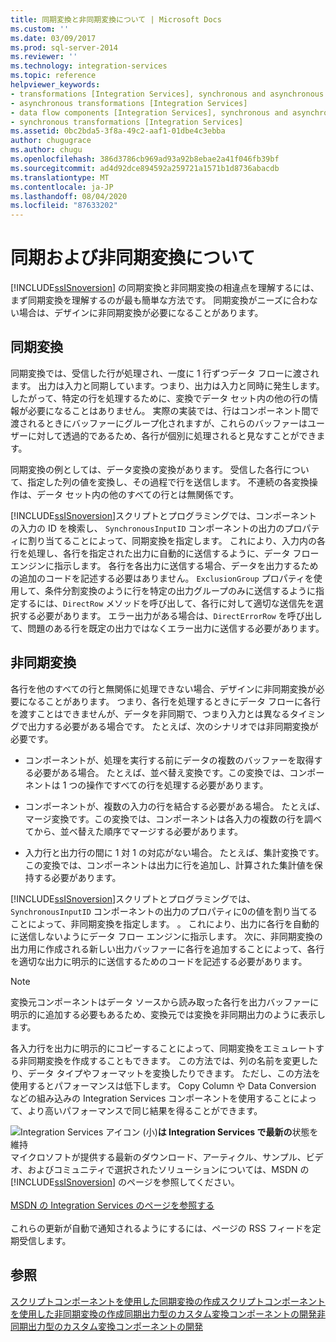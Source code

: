 ```yaml
---
title: 同期変換と非同期変換について | Microsoft Docs
ms.custom: ''
ms.date: 03/09/2017
ms.prod: sql-server-2014
ms.reviewer: ''
ms.technology: integration-services
ms.topic: reference
helpviewer_keywords:
- transformations [Integration Services], synchronous and asynchronous
- asynchronous transformations [Integration Services]
- data flow components [Integration Services], synchronous and asynchronous
- synchronous transformations [Integration Services]
ms.assetid: 0bc2bda5-3f8a-49c2-aaf1-01dbe4c3ebba
author: chugugrace
ms.author: chugu
ms.openlocfilehash: 386d3786cb969ad93a92b8ebae2a41f046fb39bf
ms.sourcegitcommit: ad4d92dce894592a259721a1571b1d8736abacdb
ms.translationtype: MT
ms.contentlocale: ja-JP
ms.lasthandoff: 08/04/2020
ms.locfileid: "87633202"
---
```

# <a name="understanding-synchronous-and-asynchronous-transformations"></a>同期および非同期変換について
  [!INCLUDE[ssISnoversion](../includes/ssisnoversion-md.md)] の同期変換と非同期変換の相違点を理解するには、まず同期変換を理解するのが最も簡単な方法です。 同期変換がニーズに合わない場合は、デザインに非同期変換が必要になることがあります。

## <a name="synchronous-transformations"></a>同期変換
 同期変換では、受信した行が処理され、一度に 1 行ずつデータ フローに渡されます。 出力は入力と同期しています。つまり、出力は入力と同時に発生します。 したがって、特定の行を処理するために、変換でデータ セット内の他の行の情報が必要になることはありません。 実際の実装では、行はコンポーネント間で渡されるときにバッファーにグループ化されますが、これらのバッファーはユーザーに対して透過的であるため、各行が個別に処理されると見なすことができます。

 同期変換の例としては、データ変換の変換があります。 受信した各行について、指定した列の値を変換し、その過程で行を送信します。 不連続の各変換操作は、データ セット内の他のすべての行とは無関係です。

 [!INCLUDE[ssISnoversion](../includes/ssisnoversion-md.md)]スクリプトとプログラミングでは、コンポーネントの入力の ID を検索し、 `SynchronousInputID` コンポーネントの出力のプロパティに割り当てることによって、同期変換を指定します。 これにより、入力内の各行を処理し、各行を指定された出力に自動的に送信するように、データ フロー エンジンに指示します。 各行を各出力に送信する場合、データを出力するための追加のコードを記述する必要はありません。 `ExclusionGroup` プロパティを使用して、条件分割変換のように行を特定の出力グループのみに送信するように指定するには、`DirectRow` メソッドを呼び出して、各行に対して適切な送信先を選択する必要があります。 エラー出力がある場合は、`DirectErrorRow` を呼び出して、問題のある行を既定の出力ではなくエラー出力に送信する必要があります。

## <a name="asynchronous-transformations"></a>非同期変換
 各行を他のすべての行と無関係に処理できない場合、デザインに非同期変換が必要になることがあります。 つまり、各行を処理するときにデータ フローに各行を渡すことはできませんが、データを非同期で、つまり入力とは異なるタイミングで出力する必要がある場合です。 たとえば、次のシナリオでは非同期変換が必要です。

-   コンポーネントが、処理を実行する前にデータの複数のバッファーを取得する必要がある場合。 たとえば、並べ替え変換です。この変換では、コンポーネントは 1 つの操作ですべての行を処理する必要があります。

-   コンポーネントが、複数の入力の行を結合する必要がある場合。 たとえば、マージ変換です。この変換では、コンポーネントは各入力の複数の行を調べてから、並べ替えた順序でマージする必要があります。

-   入力行と出力行の間に 1 対 1 の対応がない場合。 たとえば、集計変換です。この変換では、コンポーネントは出力に行を追加し、計算された集計値を保持する必要があります。

 [!INCLUDE[ssISnoversion](../includes/ssisnoversion-md.md)]スクリプトとプログラミングでは、 `SynchronousInputID` コンポーネントの出力のプロパティに0の値を割り当てることによって、非同期変換を指定します。 。 これにより、出力に各行を自動的に送信しないようにデータ フロー エンジンに指示します。 次に、非同期変換の出力用に作成される新しい出力バッファーに各行を追加することによって、各行を適切な出力に明示的に送信するためのコードを記述する必要があります。

> [!NOTE]
>  変換元コンポーネントはデータ ソースから読み取った各行を出力バッファーに明示的に追加する必要もあるため、変換元では変換を非同期出力のように表示します。

 各入力行を出力に明示的にコピーすることによって、同期変換をエミュレートする非同期変換を作成することもできます。 この方法では、列の名前を変更したり、データ タイプやフォーマットを変換したりできます。 ただし、この方法を使用するとパフォーマンスは低下します。 Copy Column や Data Conversion などの組み込みの Integration Services コンポーネントを使用することによって、より高いパフォーマンスで同じ結果を得ることができます。

![Integration Services アイコン (小)](media/dts-16.gif "Integration Services のアイコン (小)")**は Integration Services で最新の**状態を維持  <br /> マイクロソフトが提供する最新のダウンロード、アーティクル、サンプル、ビデオ、およびコミュニティで選択されたソリューションについては、MSDN の [!INCLUDE[ssISnoversion](../includes/ssisnoversion-md.md)] のページを参照してください。<br /><br /> [MSDN の Integration Services のページを参照する](https://go.microsoft.com/fwlink/?LinkId=136655)<br /><br /> これらの更新が自動で通知されるようにするには、ページの RSS フィードを定期受信します。

## <a name="see-also"></a>参照
 [スクリプトコンポーネントを使用した同期変換の作成](data-flow/transformations/script-component.md)[スクリプトコンポーネントを使用した非同期変換の作成](extending-packages-scripting-data-flow-script-component-types/creating-an-asynchronous-transformation-with-the-script-component.md)[同期出力型のカスタム変換コンポーネントの開発](extending-packages-custom-objects-data-flow-types/developing-a-custom-transformation-component-with-synchronous-outputs.md)[非同期出力型のカスタム変換コンポーネントの開発](extending-packages-custom-objects-data-flow-types/developing-a-custom-transformation-component-with-asynchronous-outputs.md)


